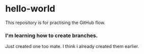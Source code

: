 # hello-world
This repository is for practising the GitHub flow.
### I'm learning how to create branches.
Just created one too mate.
I think i already created them earlier.
